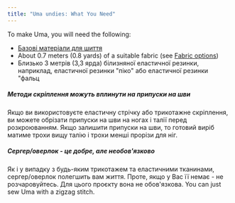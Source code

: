 ```yaml
---
title: "Uma undies: What You Need"
---
```


To make Uma, you will need the following:

- [Базові матеріали для шиття](/docs/sewing/basic-sewing-supplies)
- About 0.7 meters (0.8 yards) of a suitable fabric (see [Fabric options](/docs/designs/uma/fabric))
- Близько 3 метрів (3,3 ярда) білизняної еластичної резинки, наприклад, еластичної резинки "піко" або еластичної резинки "фальц

<Tip>

##### Методи скріплення можуть вплинути на припуски на шви

Якщо ви використовуєте еластичну стрічку або трикотажне скріплення, ви можете обрізати припуски на шви на ногах і талії перед розкроюванням. Якщо залишити припуски на шви, то готовий виріб матиме трохи вищу талію і трохи менші прорізи для ніг.

##### Сергер/оверлок - це добре, але необов'язково

Як і у випадку з будь-яким трикотажем та еластичними тканинами, сергер/оверлок полегшить вам життя. Проте, якщо у Вас її немає - не розчаровуйтесь. Для цього проєкту вона не обов'язкова. You can just sew Uma with a zigzag stitch.

</Tip>
